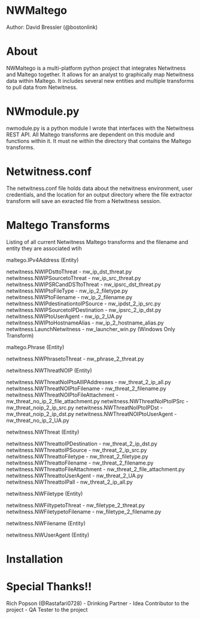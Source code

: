 ﻿NWMaltego
==========

Author: David Bressler (@bostonlink)

About
======

NWMaltego is a multi-platform python project that integrates Netwitness and Maltego together.  It allows for an analyst to graphically map Netwitness data within Maltego.  It includes several new entities and multiple transforms to pull data from Netwitness.

NWmodule.py
============

nwmodule.py is a python module I wrote that interfaces with the Netwitness REST API.  All Maltego transforms are dependent on this module and functions within it.  It must ne within the directory that contains the Maltego transforms.

Netwitness.conf
================

The netwitness.conf file holds data about the netwitness environment, user credentials, and the location for an output directory where the file extractor transform will save an exracted file from a Netwitness session.

Maltego Transforms
=======================

Listing of all current Netwitness Maltego transforms and the filename and entity they are associated wtih

maltego.IPv4Address (Entity)

netwitness.NWIPDsttoThreat - nw_ip_dst_threat.py  <br/>
netwitness.NWIPSourcetoThreat - nw_ip_src_threat.py  <br/>
netwitness.NWIPSRCandDSTtoThreat - nw_ipsrc_dst_threat.py <br/>
netwitness.NWIPtoFileType - nw_ip_2_filetype.py
netwitness.NWIPtoFilename - nw_ip_2_filename.py
netwitness.NWIPdestinationtoIPSource - nw_ipdst_2_ip_src.py
netwitness.NWIPSourcetoIPDestination - nw_ipsrc_2_ip_dst.py
netwitness.NWIPtoUserAgent - nw_ip_2_UA.py
netwitness.NWIPtoHostnameAlias - nw_ip_2_hostname_alias.py
netwitness.LaunchNetwitness - nw_launcher_win.py (Windows Only Transform)

maltego.Phrase (Entity)

netwitness.NWPhrasetoThreat - nw_phrase_2_threat.py

netwitness.NWThreatNOIP (Entity)
    
netwitness.NWThreatNoIPtoAllIPAddresses - nw_threat_2_ip_all.py
netwitness.NWThreatNOIPtoFilename - nw_threat_2_filename.py
netwitness.NWThreatNOIPtoFileAttachment - nw_threat_no_ip_2_file_attachment.py
netwitness.NWThreatNoIPtoIPSrc - nw_threat_noip_2_ip_src.py
netwitness.NWThreatNoIPtoIPDst - nw_threat_noip_2_ip_dst.py
netwitness.NWThreatNOIPtoUserAgent - nw_threat_no_ip_2_UA.py

netwitness.NWThreat (Entity)
    
netwitness.NWThreattoIPDestination - nw_threat_2_ip_dst.py
netwitness.NWThreattoIPSource - nw_threat_2_ip_src.py
netwitness.NWThreattoFiletype - nw_threat_2_filetype.py
netwitness.NWThreattoFilename - nw_threat_2_filename.py
netwitness.NWThreattoFileAttachment - nw_threat_2_file_attachment.py
netwitness.NWThreattoUserAgent - nw_threat_2_UA.py
netwitness.NWThreattoIPall - nw_threat_2_ip_all.py

netwitness.NWFiletype (Entity)

netwitness.NWFiltypetoThreat - nw_filetype_2_threat.py
netwitness.NWFiletypetoFilename - nw_filetype_2_filename.py

netwitness.NWFilename (Entity)

netwitness.NWUserAgent (Entity)


Installation
=============

Special Thanks!!
=================

Rich Popson (@Rastafari0728)
	- Drinking Partner
	- Idea Contributor to the project
	- QA Tester to the project



